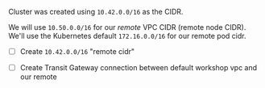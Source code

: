 Cluster was created using `10.42.0.0/16` as the CIDR.

We will use `10.50.0.0/16` for our _remote_ VPC CIDR (remote node CIDR).
We'll use the Kubernetes default `172.16.0.0/16` for our remote pod cidr.

- [ ] Create `10.42.0.0/16` "remote cidr"
- [ ] Create Transit Gateway connection between default workshop vpc and our remote

